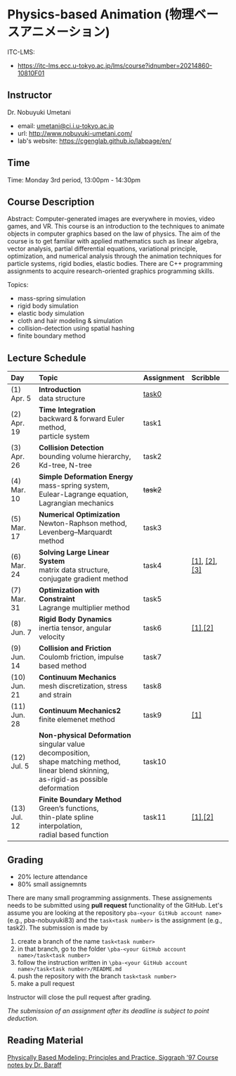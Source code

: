 # Physics-based Animation (物理ベースアニメーション)

ITC-LMS: 
- https://itc-lms.ecc.u-tokyo.ac.jp/lms/course?idnumber=20214860-10810F01



## Instructor

Dr. Nobuyuki Umetani 
- email: umetani@ci.i.u-tokyo.ac.jp
- url: http://www.nobuyuki-umetani.com/
- lab's website: https://cgenglab.github.io/labpage/en/

## Time

Time: Monday 3rd period, 13:00pm - 14:30pm

## Course Description

Abstract: Computer-generated images are everywhere in movies, video games, and VR. This course is an introduction to the techniques to animate objects in computer graphics based on the law of physics. The aim of the course is to get familiar with applied mathematics such as linear algebra, vector analysis, partial differential equations, variational principle, optimization, and numerical analysis through the animation techniques for particle systems, rigid bodies, elastic bodies. There are C++ programming assignments to acquire research-oriented graphics programming skills. 

Topics:
- mass-spring simulation
- rigid body simulation
- elastic body simulation
- cloth and hair modeling & simulation
- collision-detection using spatial hashing
- finite boundary method


## Lecture Schedule

| Day | Topic | Assignment | Scribble |
|:----|:---|:---|:---|
| (1)<br> Apr. 5 | **Introduction**<br> data structure | [task0](task0) | |
| (2)<br> Apr. 19 | **Time Integration**<br>  backward & forward Euler method,<br> particle system | task1 |  |
| (3)<br> Apr. 26 | **Collision Detection**<br>  bounding volume hierarchy,<br> Kd-tree, N-tree | task2 | |
| (4)<br> Mar. 10 | **Simple Deformation Energy**<br>  mass-spring system,<br> Eulear-Lagrange equation,<br> Lagrangian mechanics | ~~task2~~ | |
| (5)<br> Mar. 17 | **Numerical Optimization**<br>  Newton-Raphson method,<br> Levenberg–Marquardt method | task3 | |
| (6)<br> Mar. 24 | **Solving Large Linear System**<br>  matrix data structure,<br> conjugate gradient method | task4 | [[1]](https://www.dropbox.com/s/7fezkmqrz37tquw/linsol_cg.pdf?dl=0), [[2]](https://www.dropbox.com/s/aig0o766erjy41h/linsol_cgprecond.pdf?dl=0), [[3]](https://www.dropbox.com/s/k6vxthj7n27prc4/linsol_ludecomp.pdf?dl=0) |
| (7)<br> Mar. 31 | **Optimization with Constraint**<br>  Lagrange multiplier method | task5 | |
| (8)<br> Jun. 7  | **Rigid Body Dynamics**<br>  inertia tensor, angular velocity | task6 | [[1]](https://www.dropbox.com/s/4ibh1l6ubdvie48/mech_rotation.pdf?dl=0),[[2]](https://www.dropbox.com/s/agiplv7a0rdm39d/mech_rigidbody.pdf?dl=0) |
| (9)<br> Jun. 14 | **Collision and Friction**<br>  Coulomb friction, impulse based method | task7 | |
| (10)<br> Jun. 21 | **Continuum Mechanics**<br>  mesh discretization, stress and strain | task8 | |
| (11)<br> Jun. 28 | **Continuum Mechanics2**<br>  finite elemenet method | task9 | [[1]](https://www.dropbox.com/s/lbrznvk4j7dp577/fem_outline.pdf?dl=0) |
| (12)<br> Jul. 5  | **Non-physical Deformation**<br>  singular value decomposition,<br> shape matching method,<br> linear blend skinning,<br> as-rigid-as possible deformation | task10 | |
| (13)<br> Jul. 12 | **Finite Boundary Method**<br>  Green’s functions,<br> thin-plate spline interpolation,<br> radial based function | task11 | [[1]](https://www.dropbox.com/s/50yjspzj79t3oos/bem_laplace.pdf?dl=0),[[2]](https://www.dropbox.com/s/9v8ld9f9kjd28vf/bem_helmholtz.pdf?dl=0) |

## Grading

- 20% lecture attendance
- 80% small assignemnts

There are many small programming assignments. These assignements needs to be submitted using **pull request** functionality of the GitHub. Let's assume you are looking at the repository `pba-<your GitHub account name>` (e.g., pba-nobuyuki83) and the  `task<task number>` is the assignment (e.g., task2). The submission is made by
1. create a branch of the name `task<task number>`
2. in that branch, go to the folder `\pba-<your GitHub account name>/task<task number>`
3. follow the instruction written in `\pba-<your GitHub account name>/task<task number>/README.md`
4. push the repository with the branch `task<task number>`
5. make a pull request 

Instructor will close the pull request after grading. 

*The submission of an assignment after its deadline is subject to point deduction.*


## Reading Material

[Physically Based Modeling: Principles and Practice, Siggraph '97 Course notes by Dr. Baraff](http://www.cs.cmu.edu/~baraff/sigcourse/index.html)

